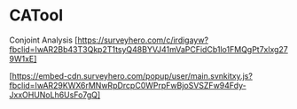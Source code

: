 # CATool
Conjoint Analysis
[https://surveyhero.com/c/irdigayw?fbclid=IwAR2Bb43T3Qkp2T1tsyQ48BYVJ41mVaPCFidCb1lo1FMQgPt7xlxg279W1xE]

[https://embed-cdn.surveyhero.com/popup/user/main.svnkitxy.js?fbclid=IwAR29KWX6rMNwRpDrcpC0WPrpFwBjoSVSZFw94Fdy-JxxOHUNoLh6UsFo7gQ]
